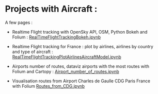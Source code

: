 # Projects with Aircraft :


A few pages :
- Realtime Flight tracking with OpenSky API, OSM, Python Bokeh and Folium  :
[RealTimeFlightTrackingBokeh.ipynb](RealTimeFlightTrackingBokeh.ipynb)

- Realtime Flight tracking for France : plot by airlines, airlines by country and type of aircraft : [RealTimeFlightTrackingPlotAirlinesAircraftModel.ipynb](RealTimeFlightTrackingPlotAirlinesAircraftModel.ipynb)
 
- Airports number of routes, dataviz airports with the most routes with Folium and Cartopy :
[Airport_number_of_routes.ipynb](Airport_number_of_routes.ipynb)

-  Visualisation routes from Airport Charles de Gaulle CDG Paris France with Folium [Routes_from_CDG.ipynb](Routes_from_CDG.ipynb)

